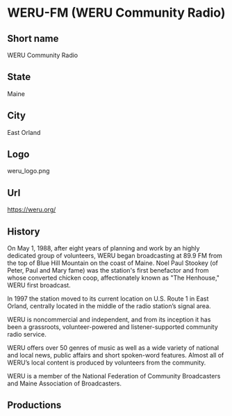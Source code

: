 # WERU-FM (WERU Community Radio)

## Short name

WERU Community Radio

## State

Maine

## City

East Orland

## Logo

weru\_logo.png

## Url

https://weru.org/

## History

On May 1, 1988, after eight years of planning and work by an highly
dedicated group of volunteers, WERU began broadcasting at 89.9 FM from the top
of Blue Hill Mountain on the coast of Maine. Noel Paul Stookey (of Peter, Paul
and Mary fame) was the station's first benefactor and from whose converted chicken
coop, affectionately known as "The Henhouse," WERU first broadcast. 

In 1997
the station moved to its current location on U.S. Route 1 in East Orland, centrally
located in the middle of the radio station’s signal area. 

WERU is noncommercial
and independent, and from its inception it has been a grassroots, volunteer-powered
and listener-supported community radio service.

WERU offers over 50 genres of
music as well as a wide variety of national and local news, public affairs and
short spoken-word features.  Almost all of WERU’s local content is produced by
volunteers from the community. 

WERU is a member of the National Federation of
Community Broadcasters and Maine Association of Broadcasters.


## Productions


